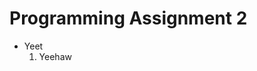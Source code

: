 [//]: <>    (This markdown document was previewed in JetBrains' MD
            Previewer. I hope it renders well for you, as well.)

# Programming Assignment 2
- Yeet
  1) Yeehaw
  